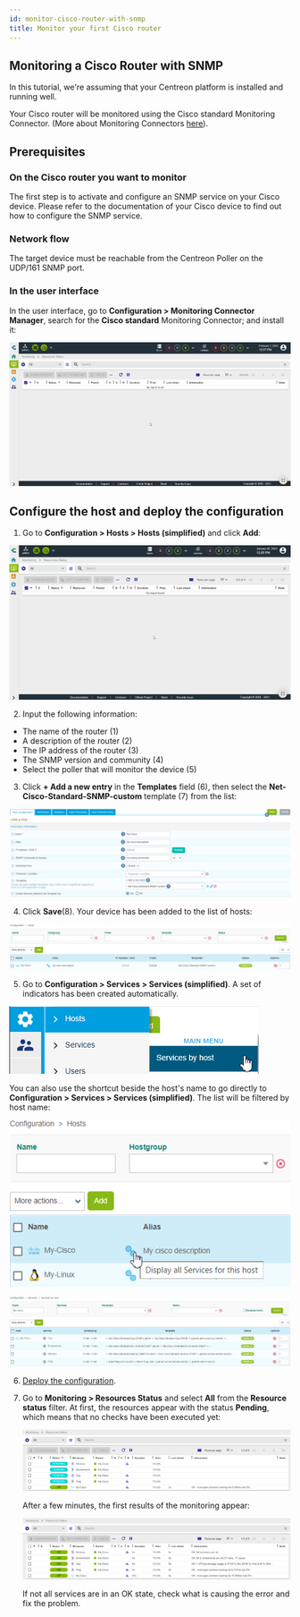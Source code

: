 ```yaml
---
id: monitor-cisco-router-with-snmp
title: Monitor your first Cisco router
---
```


## Monitoring a Cisco Router with SNMP

In this tutorial, we're assuming that your Centreon platform is installed and running well.

Your Cisco router will be monitored using the Cisco standard Monitoring Connector. (More about Monitoring Connectors [here](../monitoring/pluginpacks.md)).

## Prerequisites

### On the Cisco router you want to monitor

The first step is to activate and configure an SNMP service on your Cisco device.
Please refer to the documentation of your Cisco device to find out how to configure the SNMP service.

### Network flow

The target device must be reachable from the Centreon Poller on the UDP/161 SNMP port.

### In the user interface

In the user interface, go to **Configuration > Monitoring Connector Manager**, search for the **Cisco standard** Monitoring Connector; and install it:

   ![image](../assets/getting-started/quick_start_cisco_0.gif)

## Configure the host and deploy the configuration

1. Go to **Configuration > Hosts > Hosts (simplified)** and click **Add**:

  ![image](../assets/getting-started/quick_start_cisco_1.gif)

2. Input the following information:

  * The name of the router (1)
  * A description of the router (2)
  * The IP address of the router (3)
  * The SNMP version and community (4)
  * Select the poller that will monitor the device (5)

3. Click **+ Add a new entry** in the **Templates** field (6), then select the **Net-Cisco-Standard-SNMP-custom** template (7) from the list:

  ![image](../assets/getting-started/quick_start_cisco_2.png)

4. Click **Save**(8). Your device has been added to the list of hosts:

  ![image](../assets/getting-started/quick_start_cisco_3.png)

5. Go to **Configuration > Services > Services (simplified)**. A set of indicators has been created automatically.

  ![image](../assets/getting-started/quick_start_cisco_4a.png)

  You can also use the shortcut beside the host's name to go directly to **Configuration > Services > Services (simplified)**. The list will be filtered by host name:

  ![image](../assets/getting-started/quick_start_cisco_4b.png)

  ![image](../assets/getting-started/quick_start_cisco_5.png)

6. [Deploy the configuration](../monitoring/monitoring-servers/deploying-a-configuration.md).

7. Go to **Monitoring > Resources Status** and select **All** from the **Resource status** filter. At first, the resources appear with the status **Pending**, which means that no checks have been executed yet:

   ![image](../assets/getting-started/quick_start_cisco_6.png)

   After a few minutes, the first results of the monitoring appear:

   ![image](../assets/getting-started/quick_start_cisco_7.png)

   If not all services are in an OK state, check what is causing the error and fix the problem.